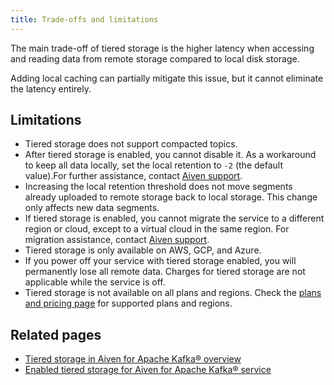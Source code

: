 ```yaml
---
title: Trade-offs and limitations
---
```


The main trade-off of tiered storage is the higher latency when accessing and reading data from remote storage compared to local disk storage.

Adding local caching can partially mitigate this issue, but it cannot eliminate the
latency entirely.

## Limitations

- Tiered storage does not support compacted topics.
- After tiered storage is enabled, you cannot disable it. As a workaround
  to keep all data locally, set the local retention to `-2` (the default value).For
  further assistance, contact [Aiven support](mailto:support@aiven.io).
- Increasing the local retention threshold does not move segments already uploaded to
  remote storage back to local storage. This change only affects new data segments.
- If tiered storage is enabled, you cannot migrate the service to a different region or
  cloud, except to a virtual cloud in the same region. For migration assistance,
  contact [Aiven support](mailto:support@aiven.io).
- Tiered storage is only available on AWS, GCP, and Azure.
- If you power off your service with tiered storage enabled, you will permanently
  lose all remote data. Charges for tiered storage are not applicable while the service
  is off.
- Tiered storage is not available on all plans and regions. Check the
  [plans and pricing page](https://aiven.io/pricing?product=kafka) for supported plans
  and regions.

## Related pages

- [Tiered storage in Aiven for Apache Kafka® overview](/docs/products/kafka/concepts/kafka-tiered-storage)
- [Enabled tiered storage for Aiven for Apache Kafka® service](/docs/products/kafka/howto/enable-kafka-tiered-storage)
